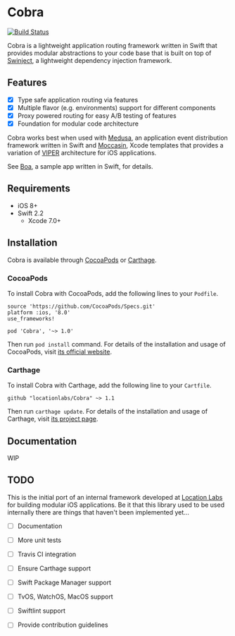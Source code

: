 # Cobra

[![Build Status](https://travis-ci.org/locationlabs/Cobra.svg?branch=master)](https://travis-ci.org/locationlabs/Cobra)

Cobra is a lightweight application routing framework written in Swift that provides modular abstractions
to your code base that is built on top of [Swinject][1], a lightweight dependency injection
framework.

## Features
- [X] Type safe application routing via features
- [X] Multiple flavor (e.g. environments) support for different components
- [X] Proxy powered routing for easy A/B testing of features
- [X] Foundation for modular code architecture

Cobra works best when used with [Medusa][2], an application event distribution framework written in 
Swift and [Moccasin][3], Xcode templates that provides a variation of [VIPER][4] architecture for 
iOS applications.

See [Boa][5], a sample app written in Swift, for details.

## Requirements
- iOS 8+
- Swift 2.2
	- Xcode 7.0+


## Installation
Cobra is available through [CocoaPods](https://cocoapods.org) or [Carthage](https://github.com/Carthage/Carthage).

### CocoaPods

To install Cobra with CocoaPods, add the following lines to your `Podfile`.

    source 'https://github.com/CocoaPods/Specs.git'
    platform :ios, '8.0'
    use_frameworks!

    pod 'Cobra', '~> 1.0'

Then run `pod install` command. For details of the installation and usage of CocoaPods, visit [its official website](https://cocoapods.org).

### Carthage

To install Cobra with Carthage, add the following line to your `Cartfile`.

```
github "locationlabs/Cobra" ~> 1.1
```

Then run `carthage update`. For details of the installation and usage of Carthage, visit [its project page](https://github.com/Carthage/Carthage).

## Documentation
WIP

## TODO
This is the initial port of an internal framework developed at [Location Labs][6] for building
modular iOS applications. Be it that this library used to be used internally there are things
that haven't been implemented yet...

- [ ] Documentation
- [ ] More unit tests
- [ ] Travis CI integration
- [ ] Ensure Carthage support
- [ ] Swift Package Manager support
- [ ] TvOS, WatchOS, MacOS support
- [ ] Swiftlint support
- [ ] Provide contribution guidelines


[1]: https://github.com/Swinject/Swinject
[2]: https://github.com/locationlabs/Medusa
[3]: https://github.com/locationlabs/Moccasin
[4]: http://mutualmobile.github.io/blog/2013/12/04/viper-introduction/
[5]: https://github.com/locationlabs/Boa
[6]: http://www.locationlabs.com/
